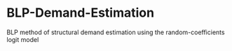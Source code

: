 # BLP-Demand-Estimation
BLP method of structural demand estimation using the random-coefficients logit model
